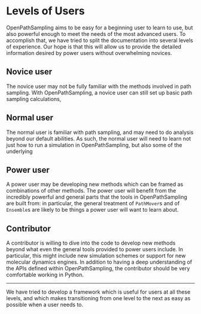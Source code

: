 # Levels of Users

OpenPathSampling aims to be easy for a beginning user to learn to use, but
also powerful enough to meet the needs of the most advanced users. To
accomplish that, we have tried to split the documentation into several
levels of experience. Our hope is that this will allow us to provide the
detailed information desired by power users without overwhelming novices.


## Novice user

The novice user may not be fully familiar with the methods involved in path
sampling. With OpenPathSampling, a novice user can still set up basic path
sampling calculations, 

## Normal user

The normal user is familiar with path sampling, and may need to do analysis
beyond our default abilities. As such, the normal user will need to learn
not just how to run a simulation in OpenPathSampling, but also some of the
underlying 

## Power user

A power user may be developing new methods which can be framed as
combinations of other methods. The power user will benefit from the
incredibly powerful and general parts that the tools in OpenPathSampling are
built from: in particular, the general treatment of `PathMover`s and of
`Ensemble`s are likely to be things a power user will want to learn about.

## Contributor

A contributor is willing to dive into the code to develop new methods beyond
what even the general tools provided to power users include. In particular,
this might include new simulation schemes or support for new molecular
dynamics engines. In addition to having a deep understanding of the APIs
defined within OpenPathSampling, the contributor should be very comfortable
working in Python.

---

We have tried to develop a framework which is useful for users at all these
levels, and which makes transitioning from one level to the next as easy as
possible when a user needs to. 
